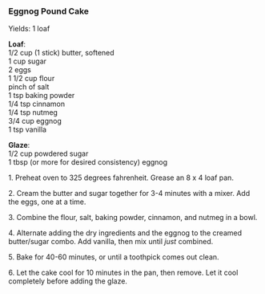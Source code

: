 
### Eggnog Pound Cake  
Yields: 1 loaf  
  
**Loaf**:  
1/2 cup (1 stick) butter, softened  
1 cup sugar  
2 eggs  
1 1/2 cup flour  
pinch of salt  
1 tsp baking powder  
1/4 tsp cinnamon  
1/4 tsp nutmeg  
3/4 cup eggnog  
1 tsp vanilla  
  
**Glaze**:  
1/2 cup powdered sugar  
1 tbsp (or more for desired consistency) eggnog  
  
1\. Preheat oven to 325 degrees fahrenheit. Grease an 8 x 4 loaf pan.  
  
2\. Cream the butter and sugar together for 3-4 minutes with a mixer. Add the eggs, one at a time.  
  
3\. Combine the flour, salt, baking powder, cinnamon, and nutmeg in a bowl.  
  
4\. Alternate adding the dry ingredients and the eggnog to the creamed butter/sugar combo. Add vanilla, then mix until _just_ combined.  
  
5\. Bake for 40-60 minutes, or until a toothpick comes out clean.  
  
6\. Let the cake cool for 10 minutes in the pan, then remove. Let it cool completely before adding the glaze.  
    